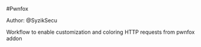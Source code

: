#Pwnfox

Author: @SyzikSecu

Workflow to enable customization and coloring HTTP requests from pwnfox addon
